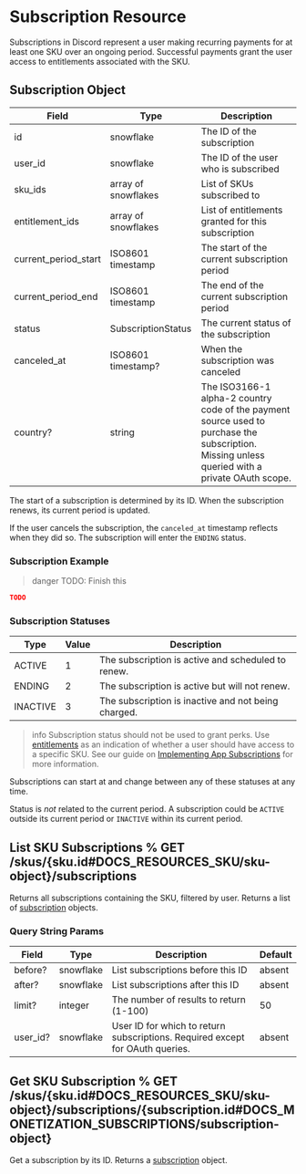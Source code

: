 # Subscription Resource

Subscriptions in Discord represent a user making recurring payments for at least one SKU over an ongoing period. Successful payments grant the user access to entitlements associated with the SKU.

## Subscription Object

| Field                | Type                | Description                                                                                                                                    |
|----------------------|---------------------|------------------------------------------------------------------------------------------------------------------------------------------------|
| id                   | snowflake           | The ID of the subscription                                                                                                                     |
| user_id              | snowflake           | The ID of the user who is subscribed                                                                                                           |
| sku_ids              | array of snowflakes | List of SKUs subscribed to                                                                                                                     |
| entitlement_ids      | array of snowflakes | List of entitlements granted for this subscription                                                                                             |
| current_period_start | ISO8601 timestamp   | The start of the current subscription period                                                                                                   |
| current_period_end   | ISO8601 timestamp   | The end of the current subscription period                                                                                                     |
| status               | SubscriptionStatus  | The current status of the subscription                                                                                                         |
| canceled_at          | ISO8601 timestamp?  | When the subscription was canceled                                                                                                             |
| country?             | string              | The ISO3166-1 alpha-2 country code of the payment source used to purchase the subscription. Missing unless queried with a private OAuth scope. |

The start of a subscription is determined by its ID. When the subscription renews, its current period is updated.

If the user cancels the subscription, the `canceled_at` timestamp reflects when they did so. The subscription will enter the `ENDING` status.

### Subscription Example

> danger
> TODO: Finish this

```json
TODO
```

### Subscription Statuses

| Type     | Value | Description                                         |
|----------|-------|-----------------------------------------------------|
| ACTIVE   | 1     | The subscription is active and scheduled to renew.  |
| ENDING   | 2     | The subscription is active but will not renew.      |
| INACTIVE | 3     | The subscription is inactive and not being charged. |

> info
> Subscription status should not be used to grant perks. Use [entitlements](#DOCS_RESOURCES_ENTITLEMENT/entitlement-resource) as an indication of whether a user should have access to a specific SKU. See our guide on [Implementing App Subscriptions](#DOCS_MONETIZATION_IMPLEMENTING_APP_SUBSCRIPTIONS) for more information.

Subscriptions can start at and change between any of these statuses at any time.

Status is *not* related to the current period. A subscription could be `ACTIVE` outside its current period or `INACTIVE` within its current period. 

## List SKU Subscriptions % GET /skus/{sku.id#DOCS_RESOURCES_SKU/sku-object}/subscriptions

Returns all subscriptions containing the SKU, filtered by user. Returns a list of [subscription](#DOCS_RESOURCES_SUBSCRIPTION/subscription-object) objects.

### Query String Params

| Field    | Type      | Description                                                                   | Default |
|----------|-----------|-------------------------------------------------------------------------------|---------|
| before?  | snowflake | List subscriptions before this ID                                             | absent  |
| after?   | snowflake | List subscriptions after this ID                                              | absent  |
| limit?   | integer   | The number of results to return (1-100)                                       | 50      |
| user_id? | snowflake | User ID for which to return subscriptions. Required except for OAuth queries. | absent  |

## Get SKU Subscription % GET /skus/{sku.id#DOCS_RESOURCES_SKU/sku-object}/subscriptions/{subscription.id#DOCS_MONETIZATION_SUBSCRIPTIONS/subscription-object}

Get a subscription by its ID. Returns a [subscription](#DOCS_RESOURCES_SUBSCRIPTION/subscription-object) object.